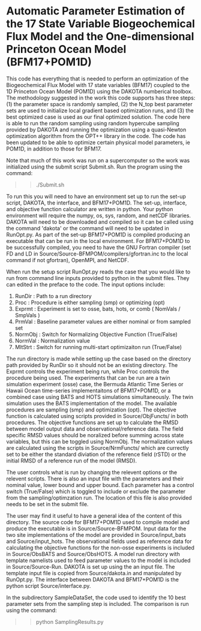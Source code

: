 # Automatic Parameter Estimation of the 17 State Variable Biogeochemical Flux Model and the One-dimensional Princeton Ocean Model (BFM17+POM1D)

This code has everything that is needed to perform an optimization of the Biogeochemical Flux Model with 17 state variables (BFM17) coupled to the 1D Princeton Ocean Model (POM1D) using the DAKOTA numberical toolbox. The methodology suggested in the work this code supports has three steps: (1) the parameter space is randomly sampled, (2) the N_top best parameter sets are used to initialize local gradient based optimization runs, and (3) the best optimized case is used as our final optimized solution. The code here is able to run the random sampling using random hypercube sampling provided by DAKOTA and running the optimization using a quasi-Newton optimization algorithm from the OPT++ library in the code. The code has been updated to be able to optimize certain physical model parameters, ie POM1D, in addition to those for BFM17.

Note that much of this work was run on a supercomputer so the work was initialized using the submit script Submit.sh. Run the program using the command:

>> ./Submit.sh

To run this you will need to have an environment set up to run the set-up script, DAKOTA, the interface, and BFM17+POM1D. The set-up, interface, and objective function calculator are written in python. Your python environment will require the numpy, os, sys, random, and netCDF libraries. DAKOTA will need to be downloaded and compiled so it can be called using the command 'dakota' or the command will need to be updated in RunOpt.py. As part of the set-up BFM17+POM1D is compiled producing an executable that can be run in the local environment. For BFM17+POM1D to be successfully compiled, you need to have the GNU Fortran compiler (set FD and LD in Source/Source-BFMPOM/compilers/gfortran.inc to the local command if not gfortran), OpenMPI, and NetCDF.

When run the setup script RunOpt.py reads the case that you would like to run from command line inputs provided to python in the submit files. They can edited in the preface to the code. The input options include:

1. RunDir : Path to a run directory
2. Proc : Procedure is either sampling (smp) or optimizing (opt)
3. Exprmt : Experiment is set to osse, bats, hots, or comb ( NomVals / SmpVals )
4. PrmVal : Baseline parameter values are either nominal or from sampled set 
5. NormObj : Switch for Normalizing Objective Function (True/False) 
6. NormVal : Normalization value 
7. MltStrt : Switch for running multi-start optimizaiton run (True/False)

The run directory is made while setting up the case based on the directory path provided by RunDir so it should not be an existing directory. The Exprmt controls the experiment being run, while Proc controls the procedure being used. The experiments that can be run are a twin simulation experiment (osse) case, the Bermuda Atlantic Time Series or Hawaii Ocean time-series implementaitons of BFM17+POM1D, or a combined case using BATS and HOTS simulations simultaneously. The twin simulation uses the BATS implementation of the model. The available procedures are sampling (smp) and optimization (opt). The objective function is calculated using scripts provided in Source/ObjFuncts/ in both procedures. The objective functions are set up to calculate the RMSD between model output data and observational/reference data. The field specific RMSD values should be noralized before summing across state variables, but this can be toggled using NormObj. The normalization values are calculated using the scripts in Source/NrmFuncts/ which are currectly set to be either the standard diviation of the reference field (rSTD) or the initial RMSD of a reference run of the model (RMSD). 

The user controls what is run by changing the relevent options or the relevent scripts. There is also an input file with the parameters and their nominal value, lower bound and upper bound. Each parameter has a control switch (True/False) which is toggled to include or exclude the parameter from the sampling/optimzation run. The location of this file is also provided needs to be set in the submit file. 

The user may find it useful to have a general idea of the content of this directory. The source code for BFM17+POM1D used to compile model and produce the executable is in Source/Source-BFMPOM. Input data for the two site implementations of the model are provided in Source/input_bats and Source/input_hots. The observational fields used as reference data for calculating the objective functions for the non-osse experiments is included in Source/ObsBATS and Source/ObsHOTS. A model run directory with template namelists used to feed parameter values to the model is included in Source/Source-Run. DAKOTA is set up using the an input file. The template input file is copied from Source/dakota.in and manipulated by RunOpt.py. The interface between DAKOTA and BFM17+POM1D is the python script Source/interface.py. 

In the subdirectory SampleDataSet, the code used to identify the 10 best parameter sets from the sampling step is included. The comparison is run using the command: 

>> python SamplingResults.py

